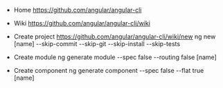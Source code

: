 * Home
  https://github.com/angular/angular-cli

* Wiki
  https://github.com/angular/angular-cli/wiki
  
* Create project 
  https://github.com/angular/angular-cli/wiki/new
  ng new [name] --skip-commit --skip-git --skip-install --skip-tests

* Create module
  ng generate module --spec false --routing false [name]

* Create component
  ng generate component --spec false --flat true [name] 

